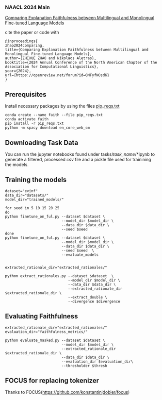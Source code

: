 ### NAACL 2024 Main
[Comparing Explanation Faithfulness between Multilingual and Monolingual Fine-tuned Language Models](https://arxiv.org/pdf/2403.12809.pdf/)

cite the paper or code with
```
@inproceedings{
zhao2024comparing,
title={Comparing Explanation Faithfulness between Multilingual and Monolingual Fine-tuned Language Models},
author={ZHIXUE ZHAO and Nikolaos Aletras},
booktitle={2024 Annual Conference of the North American Chapter of the Association for Computational Linguistics},
year={2024},
url={https://openreview.net/forum?id=0MFyfNOsdK}
}
```

## Prerequisites

Install necessary packages by using the files [pip_reqs.txt](https://github.com/casszhao/BP-rationales/blob/main/pip_reqs.txt)  

```
conda create --name faith --file pip_reqs.txt
conda activate faith
pip install -r pip_reqs.txt
python -m spacy download en_core_web_sm
```

## Downloading Task Data
You can run the jupyter notebooks found under tasks/*task_name*/\*ipynb to generate a filtered, processed *csv* file and a pickle file used for trainining the models.


## Training the models

```
dataset="evinf"
data_dir="datasets/"
model_dir="trained_models/"

for seed in 5 10 15 20 25
do
python finetune_on_ful.py --dataset $dataset \
                          --model_dir $model_dir \
                          --data_dir $data_dir \
                          --seed $seed 
done
python finetune_on_ful.py --dataset $dataset \
                          --model_dir $model_dir \
                          --data_dir $data_dir \
                          --seed $seed  \
                          --evaluate_models 
```


```

extracted_rationale_dir="extracted_rationales/"

python extract_rationales.py --dataset $dataset  \
                             --model_dir $model_dir \
                             --data_dir $data_dir \
                             --extracted_rationale_dir $extracted_rationale_dir \
                             --extract_double \
                             --divergence $divergence
```


## Evaluating Faithfulness
```
extracted_rationale_dir="extracted_rationales/"
evaluation_dir="faithfulness_metrics/"

python evaluate_masked.py --dataset $dataset \
                          --model_dir $model_dir \
                          --extracted_rationale_dir $extracted_rationale_dir \
                          --data_dir $data_dir \
                          --evaluation_dir $evaluation_dir\
                          --thresholder $thresh
```


## FOCUS for replacing tokenizer
Thanks to FOCUS(https://github.com/konstantinjdobler/focus)
